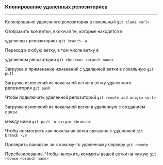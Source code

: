 ### Клонирование удаленных репозиториев

---

Клонирование удаленного репозитория в локальный `git clone <url>`

Отобразить все ветки, включая те, которые находятся в 

 удаленных репозиториях `git branch -a`

Переход в любую ветку, в том числе ветку в 

 удаленном репозитории `git checkout <branch name>`

Загрузка и применение изменений с удаленной ветки в локальную `git pull`

Загрузка изменений из локальной ветки в ветку удаленного репозитория `git push`

Чтобы подключить удаленной репозиторий `git remote add origin <url>`

Загрузка изменений из локальной ветки в удаленную с созданием связи

 между ними `git push -u origin <branch>`

Чтобы посмотреть как локальная ветка связанна с удаленной `git branch -vv`

Проверить привязан ли к какому-то удаленному серверу `git remote`

Перебазирование. Чтобы наложить коммиты вашей ветки на чужую `git rebase <branch name>`